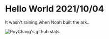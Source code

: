 # Hello World 2021/10/04

It wasn't raining when Noah built the ark..

![PoyChang's github stats](https://github-readme-stats.vercel.app/api?username=poychang&show_icons=true&theme=dracula)

